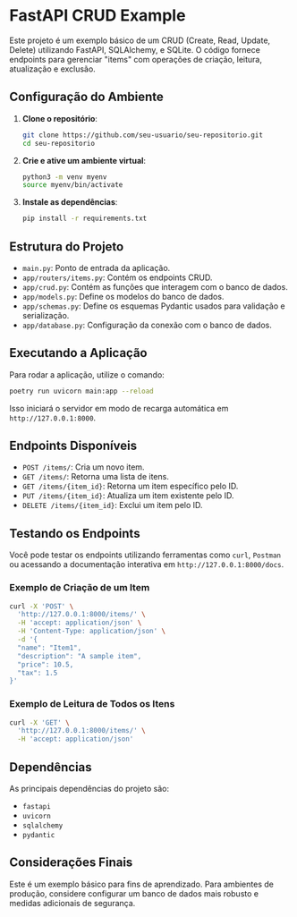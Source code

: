 
# FastAPI CRUD Example

Este projeto é um exemplo básico de um CRUD (Create, Read, Update, Delete) utilizando FastAPI, SQLAlchemy, e SQLite. O código fornece endpoints para gerenciar "items" com operações de criação, leitura, atualização e exclusão.

## Configuração do Ambiente

1. **Clone o repositório**:
    ```bash
    git clone https://github.com/seu-usuario/seu-repositorio.git
    cd seu-repositorio
    ```

2. **Crie e ative um ambiente virtual**:
    ```bash
    python3 -m venv myenv
    source myenv/bin/activate
    ```

3. **Instale as dependências**:
    ```bash
    pip install -r requirements.txt
    ```

## Estrutura do Projeto

- `main.py`: Ponto de entrada da aplicação.
- `app/routers/items.py`: Contém os endpoints CRUD.
- `app/crud.py`: Contém as funções que interagem com o banco de dados.
- `app/models.py`: Define os modelos do banco de dados.
- `app/schemas.py`: Define os esquemas Pydantic usados para validação e serialização.
- `app/database.py`: Configuração da conexão com o banco de dados.

## Executando a Aplicação

Para rodar a aplicação, utilize o comando:

```bash
poetry run uvicorn main:app --reload
```

Isso iniciará o servidor em modo de recarga automática em `http://127.0.0.1:8000`.

## Endpoints Disponíveis

- `POST /items/`: Cria um novo item.
- `GET /items/`: Retorna uma lista de itens.
- `GET /items/{item_id}`: Retorna um item específico pelo ID.
- `PUT /items/{item_id}`: Atualiza um item existente pelo ID.
- `DELETE /items/{item_id}`: Exclui um item pelo ID.

## Testando os Endpoints

Você pode testar os endpoints utilizando ferramentas como `curl`, `Postman` ou acessando a documentação interativa em `http://127.0.0.1:8000/docs`.

### Exemplo de Criação de um Item

```bash
curl -X 'POST' \
  'http://127.0.0.1:8000/items/' \
  -H 'accept: application/json' \
  -H 'Content-Type: application/json' \
  -d '{
  "name": "Item1",
  "description": "A sample item",
  "price": 10.5,
  "tax": 1.5
}'
```

### Exemplo de Leitura de Todos os Itens

```bash
curl -X 'GET' \
  'http://127.0.0.1:8000/items/' \
  -H 'accept: application/json'
```

## Dependências

As principais dependências do projeto são:

- `fastapi`
- `uvicorn`
- `sqlalchemy`
- `pydantic`

## Considerações Finais

Este é um exemplo básico para fins de aprendizado. Para ambientes de produção, considere configurar um banco de dados mais robusto e medidas adicionais de segurança.
